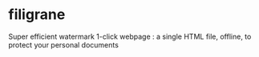 # filigrane
Super efficient watermark 1-click webpage : a single HTML file, offline, to protect your personal documents
